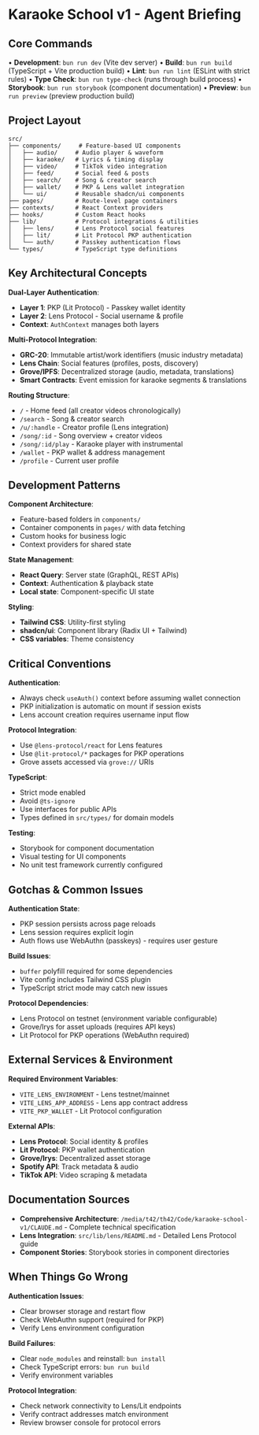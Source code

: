 # Karaoke School v1 - Agent Briefing

## Core Commands

• **Development**: `bun run dev` (Vite dev server)
• **Build**: `bun run build` (TypeScript + Vite production build)
• **Lint**: `bun run lint` (ESLint with strict rules)
• **Type Check**: `bun run type-check` (runs through build process)
• **Storybook**: `bun run storybook` (component documentation)
• **Preview**: `bun run preview` (preview production build)

## Project Layout

```
src/
├── components/     # Feature-based UI components
│   ├── audio/     # Audio player & waveform
│   ├── karaoke/   # Lyrics & timing display
│   ├── video/     # TikTok video integration
│   ├── feed/      # Social feed & posts
│   ├── search/    # Song & creator search
│   ├── wallet/    # PKP & Lens wallet integration
│   └── ui/        # Reusable shadcn/ui components
├── pages/         # Route-level page containers
├── contexts/      # React Context providers
├── hooks/         # Custom React hooks
├── lib/           # Protocol integrations & utilities
│   ├── lens/      # Lens Protocol social features
│   ├── lit/       # Lit Protocol PKP authentication
│   └── auth/      # Passkey authentication flows
└── types/         # TypeScript type definitions
```

## Key Architectural Concepts

**Dual-Layer Authentication**:
- **Layer 1**: PKP (Lit Protocol) - Passkey wallet identity
- **Layer 2**: Lens Protocol - Social username & profile
- **Context**: `AuthContext` manages both layers

**Multi-Protocol Integration**:
- **GRC-20**: Immutable artist/work identifiers (music industry metadata)
- **Lens Chain**: Social features (profiles, posts, discovery)
- **Grove/IPFS**: Decentralized storage (audio, metadata, translations)
- **Smart Contracts**: Event emission for karaoke segments & translations

**Routing Structure**:
- `/` - Home feed (all creator videos chronologically)
- `/search` - Song & creator search
- `/u/:handle` - Creator profile (Lens integration)
- `/song/:id` - Song overview + creator videos
- `/song/:id/play` - Karaoke player with instrumental
- `/wallet` - PKP wallet & address management
- `/profile` - Current user profile

## Development Patterns

**Component Architecture**:
- Feature-based folders in `components/`
- Container components in `pages/` with data fetching
- Custom hooks for business logic
- Context providers for shared state

**State Management**:
- **React Query**: Server state (GraphQL, REST APIs)
- **Context**: Authentication & playback state
- **Local state**: Component-specific UI state

**Styling**:
- **Tailwind CSS**: Utility-first styling
- **shadcn/ui**: Component library (Radix UI + Tailwind)
- **CSS variables**: Theme consistency

## Critical Conventions

**Authentication**:
- Always check `useAuth()` context before assuming wallet connection
- PKP initialization is automatic on mount if session exists
- Lens account creation requires username input flow

**Protocol Integration**:
- Use `@lens-protocol/react` for Lens features
- Use `@lit-protocol/*` packages for PKP operations
- Grove assets accessed via `grove://` URIs

**TypeScript**:
- Strict mode enabled
- Avoid `@ts-ignore`
- Use interfaces for public APIs
- Types defined in `src/types/` for domain models

**Testing**:
- Storybook for component documentation
- Visual testing for UI components
- No unit test framework currently configured

## Gotchas & Common Issues

**Authentication State**:
- PKP session persists across page reloads
- Lens session requires explicit login
- Auth flows use WebAuthn (passkeys) - requires user gesture

**Build Issues**:
- `buffer` polyfill required for some dependencies
- Vite config includes Tailwind CSS plugin
- TypeScript strict mode may catch new issues

**Protocol Dependencies**:
- Lens Protocol on testnet (environment variable configurable)
- Grove/Irys for asset uploads (requires API keys)
- Lit Protocol for PKP operations (WebAuthn required)

## External Services & Environment

**Required Environment Variables**:
- `VITE_LENS_ENVIRONMENT` - Lens testnet/mainnet
- `VITE_LENS_APP_ADDRESS` - Lens app contract address
- `VITE_PKP_WALLET` - Lit Protocol configuration

**External APIs**:
- **Lens Protocol**: Social identity & profiles
- **Lit Protocol**: PKP wallet authentication
- **Grove/Irys**: Decentralized asset storage
- **Spotify API**: Track metadata & audio
- **TikTok API**: Video scraping & metadata

## Documentation Sources

- **Comprehensive Architecture**: `/media/t42/th42/Code/karaoke-school-v1/CLAUDE.md` - Complete technical specification
- **Lens Integration**: `src/lib/lens/README.md` - Detailed Lens Protocol guide
- **Component Stories**: Storybook stories in component directories

## When Things Go Wrong

**Authentication Issues**:
- Clear browser storage and restart flow
- Check WebAuthn support (required for PKP)
- Verify Lens environment configuration

**Build Failures**:
- Clear `node_modules` and reinstall: `bun install`
- Check TypeScript errors: `bun run build`
- Verify environment variables

**Protocol Integration**:
- Check network connectivity to Lens/Lit endpoints
- Verify contract addresses match environment
- Review browser console for protocol errors
